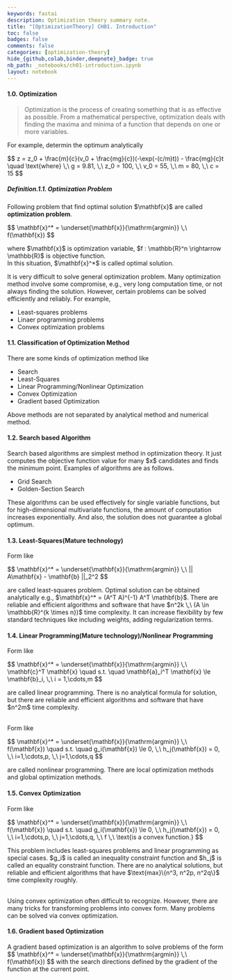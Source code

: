 ```yaml
---
keywords: fastai
description: Optimization theory summary note.
title: "[OptimizationTheory] CH01. Introduction"
toc: false
badges: false
comments: false
categories: [optimization-theory]
hide_{github,colab,binder,deepnote}_badge: true
nb_path: _notebooks/ch01-introduction.ipynb
layout: notebook
---
```


<!--
#################################################
### THIS FILE WAS AUTOGENERATED! DO NOT EDIT! ###
#################################################
# file to edit: _notebooks/ch01-introduction.ipynb
-->

<div class="container" id="notebook-container">
        
<div class="cell border-box-sizing text_cell rendered"><div class="inner_cell">
<div class="text_cell_render border-box-sizing rendered_html">
<h4 id="1.0.-Optimization">1.0. Optimization<a class="anchor-link" href="#1.0.-Optimization"> </a></h4><blockquote><p>Optimization is the process of creating something that is as effective as possible. From a mathematical perspective, optimization deals with finding the maxima and minima of a function that depends on one or more variables.</p>
</blockquote>
<p>For example, determin the optimum analytically</p>
$$
z = z_0 + \frac{m}{c}(v_0 + \frac{mg}{c})(-\exp(-(c/m)t)) - \frac{mg}{c}t \quad \text{where} \,\ g = 9.81, \,\ z_0 = 100, \,\ v_0 = 55, \,\ m = 80, \,\ c = 15
$$
</div>
</div>
</div>
<div class="cell border-box-sizing text_cell rendered"><div class="inner_cell">
<div class="text_cell_render border-box-sizing rendered_html">
<h5 id="Definition.1.1.-Optimization-Problem">Definition.1.1. Optimization Problem<a class="anchor-link" href="#Definition.1.1.-Optimization-Problem"> </a></h5><p>Following problem that find optimal solution $\mathbf{x}$ are called <strong>optimization problem</strong>.</p>
$$
\mathbf{x}^* = \underset{\mathbf{x}}{\mathrm{argmin}} \,\ f(\mathbf{x})
$$<p>where $\mathbf{x}$ is optimization variable, $f : \mathbb{R}^n \rightarrow \mathbb{R}$ is objective function.<br>
In this situation, $\mathbf{x}^*$ is called optimal solution.</p>

</div>
</div>
</div>
<div class="cell border-box-sizing text_cell rendered"><div class="inner_cell">
<div class="text_cell_render border-box-sizing rendered_html">
<p>It is very difficult to solve general optimization problem. Many optimization method involve some compromise, e.g., very long computation time, or not always finding the solution. However, certain problems can be solved efficiently and reliably. For example,</p>
<ul>
<li>Least-squares problems</li>
<li>Linaer programming problems</li>
<li>Convex optimization problems</li>
</ul>

</div>
</div>
</div>
<div class="cell border-box-sizing text_cell rendered"><div class="inner_cell">
<div class="text_cell_render border-box-sizing rendered_html">
<h4 id="1.1.-Classification-of-Optimization-Method">1.1. Classification of Optimization Method<a class="anchor-link" href="#1.1.-Classification-of-Optimization-Method"> </a></h4><p>There are some kinds of optimization method like</p>
<ul>
<li>Search</li>
<li>Least-Squares</li>
<li>Linear Programming/Nonlinear Optimization</li>
<li>Convex Optimization</li>
<li>Gradient based Optimization</li>
</ul>
<p>Above methods are not separated by analytical method and numerical method.</p>

</div>
</div>
</div>
<div class="cell border-box-sizing text_cell rendered"><div class="inner_cell">
<div class="text_cell_render border-box-sizing rendered_html">
<h4 id="1.2.-Search-based-Algorithm">1.2. Search based Algorithm<a class="anchor-link" href="#1.2.-Search-based-Algorithm"> </a></h4><p>Search based algorithms are simplest method in optimization theory. It just computes the objective function value for many $x$ candidates and finds the minimum point. Examples of algorithms are as follows.</p>
<ul>
<li>Grid Search</li>
<li>Golden-Section Search</li>
</ul>
<p>These algorithms can be used effectively for single variable functions, but for high-dimensional multivariate functions, the amount of computation increases exponentially. And also, the solution does not guarantee a global optimum.</p>

</div>
</div>
</div>
<div class="cell border-box-sizing text_cell rendered"><div class="inner_cell">
<div class="text_cell_render border-box-sizing rendered_html">
<h4 id="1.3.-Least-Squares(Mature-technology)">1.3. Least-Squares(Mature technology)<a class="anchor-link" href="#1.3.-Least-Squares(Mature-technology)"> </a></h4><p>Form like</p>
$$
\mathbf{x}^* = \underset{\mathbf{x}}{\mathrm{argmin}} \,\ || A\mathbf{x} - \mathbf{b} ||_2^2
$$<p>are called least-squares problem. Optimal solution can be obtained analytically e.g., $\mathbf{x}^* = (A^T A)^{-1} A^T \mathbf{b}$. There are reliable and efficient algorithms and software that have $n^2k \,\ (A \in \mathbb{R}^{k \times n})$ time complexity. It can increase flexibility by few standard techniques like including weights, adding regularization terms.</p>

</div>
</div>
</div>
<div class="cell border-box-sizing text_cell rendered"><div class="inner_cell">
<div class="text_cell_render border-box-sizing rendered_html">
<h4 id="1.4.-Linear-Programming(Mature-technology)/Nonlinear-Programming">1.4. Linear Programming(Mature technology)/Nonlinear Programming<a class="anchor-link" href="#1.4.-Linear-Programming(Mature-technology)/Nonlinear-Programming"> </a></h4><p>Form like</p>
$$
\mathbf{x}^* = \underset{\mathbf{x}}{\mathrm{argmin}} \,\ \mathbf{c}^T \mathbf{x} \quad s.t. \quad \mathbf{a}_i^T \mathbf{x} \le \mathbf{b}_i, \,\ i = 1,\cdots,m
$$<p>are called linear programming. There is no analytical formula for solution, but there are reliable and efficient algorithms and software that have $n^2m$ time complexity.<br><br></p>
<p>Form like</p>
$$
\mathbf{x}^* = \underset{\mathbf{x}}{\mathrm{argmin}} \,\ f(\mathbf{x}) \quad s.t. \quad g_i(\mathbf{x}) \le 0, \,\ h_j(\mathbf{x}) = 0, \,\ i=1,\cdots,p, \,\ j=1,\cdots,q
$$<p>are called nonlinear programming. There are local optimization methods and global optimization methods.</p>

</div>
</div>
</div>
<div class="cell border-box-sizing text_cell rendered"><div class="inner_cell">
<div class="text_cell_render border-box-sizing rendered_html">
<h4 id="1.5.-Convex-Optimization">1.5. Convex Optimization<a class="anchor-link" href="#1.5.-Convex-Optimization"> </a></h4><p>Form like</p>
$$
\mathbf{x}^* = \underset{\mathbf{x}}{\mathrm{argmin}} \,\ f(\mathbf{x}) \quad s.t. \quad g_i(\mathbf{x}) \le 0, \,\ h_j(\mathbf{x}) = 0, \,\ i=1,\cdots,p, \,\ j=1,\cdots,q, \,\ f \,\ \text{is a convex function.}
$$<p>This problem includes least-squares problems and linear programming as special cases. $g_i$ is called an inequality constraint function and $h_j$ is called an equality constraint function. There are no analytical solutions, but reliable and efficient algorithms that have $\text{max}\{n^3, n^2p, n^2q\}$ time complexity roughly.<br><br></p>
<p>Using convex optimization often difficult to recognize. However, there are many tricks for transforming problems into convex form. Many problems can be solved via convex optimization.</p>

</div>
</div>
</div>
<div class="cell border-box-sizing text_cell rendered"><div class="inner_cell">
<div class="text_cell_render border-box-sizing rendered_html">
<h4 id="1.6.-Gradient-based-Optimization">1.6. Gradient based Optimization<a class="anchor-link" href="#1.6.-Gradient-based-Optimization"> </a></h4><p>A gradient based optimization is an algorithm to solve problems of the form
$$
\mathbf{x}^* = \underset{\mathbf{x}}{\mathrm{argmin}} \,\ f(\mathbf{x}) 
$$
with the search directions defined by the gradient of the function at the current point.</p>

</div>
</div>
</div>
</div>
 

